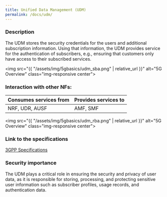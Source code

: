 ```yaml
---
title: Unified Data Management (UDM)
permalink: /docs/udm/
---
```


### Description
The UDM stores the security credentials for the users and additional subscription information. Using that information, the UDM provides service for the authentication of subscribers, e.g., ensuring that customers only have access to their subscribed services.

<img src="{{ "/assets/img/5gbasics/udm_sba.png" | relative_url }}" alt="5G Overview" class="img-responsive center">

### Interaction with other NFs:

| Consumes services from    | Provides services to  | 
| -------------             |-------------          |
| NRF, UDR, AUSF            | AMF, SMF              |

<img src="{{ "/assets/img/5gbasics/udm_rba.png" | relative_url }}" alt="5G Overview" class="img-responsive center">

### Link to the specifications
<a href="https://www.etsi.org/deliver/etsi_ts/129500_129599/129503/17.08.00_60/ts_129503v170800p.pdf">3GPP Specifications</a>

### Security importance
The UDM plays a critical role in ensuring the security and privacy of user data, as it is responsible for storing, processing, and protecting sensitive user information such as subscriber profiles, usage records, and authentication data.